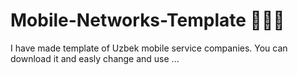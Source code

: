 # Mobile-Networks-Template 📱🔌🏢

 I have made template of Uzbek mobile service companies. You can download it and easly change and use ... 
